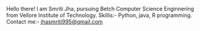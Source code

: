 Hello there! I am  Smriti Jha, pursuing Betch Computer Science Enginnering from Vellore Institute of Technology.
Skillis:- Python, java, R programming.
Contact me:- jhasmriti995@gmail.com

